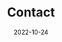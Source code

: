 ---
title: Contact
date: 2022-10-24

type: landing

sections:
  - block: contact
    content:
      title: Contact
      text: |-
        Please contact me if you would like to collaborate or join the lab as an undergraduate researcher, graduate student, or postdoc.
      email: cdmuir@wisc.edu
      # phone: 888 888 88 88
      address:
        street: 430 Lincoln Drive
        city: Madison
        region: WI
        postcode: '53706'
        country: United States
        country_code: US
      coordinates:
        latitude: '43.07460'
        longitude: '-89.40384'
      directions: Enter Birge Hall and take the stairs to 211 on Floor 2
      office_hours:
        - 'TBD'
      #appointment_url: 'https://calendly.com'
      #contact_links:
      #  - icon: comments
      #    icon_pack: fas
      #    name: Discuss on Forum
      #    link: 'https://discourse.gohugo.io'
    
      # Automatically link email and phone or display as text?
      autolink: true
    
  # - block: markdown
  #   content:
  #     title:
  #     subtitle: ''
  #     text:
  #   design:
  #     columns: '1'
  #     background:
  #       image: 
  #         filename: contact.jpg
  #         filters:
  #           brightness: 1
  #         parallax: false
  #         position: center
  #         size: cover
  #         text_color_light: true
  #     spacing:
  #       padding: ['20px', '0', '20px', '0']
  #     css_class: fullscreen
---